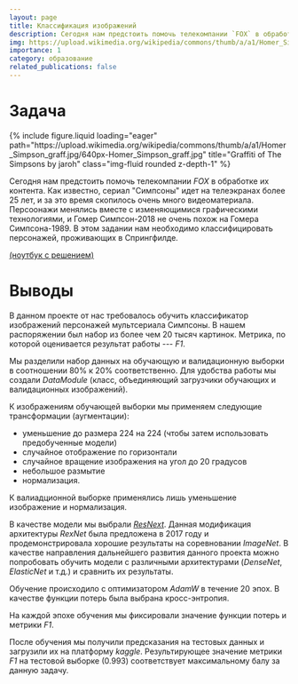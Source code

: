 ```yaml
---
layout: page
title: Классификация изображений
description: Сегодня нам предстоить помочь телекомпании `FOX` в обработке их контента. Как известно, сериал «Симпсоны» идет на телеэкранах более 25 лет, и за это время скопилось очень много видеоматериала. Персоонажи менялись вместе с изменяющимися графическими технологиями, и Гомер Симпсон-2023 не очень похож на Гомера Симпсона-1989. В этом задании нам необходимо классифицировать персонажей, проживающих в Спрингфилде.
img: https://upload.wikimedia.org/wikipedia/commons/thumb/a/a1/Homer_Simpson_graff.jpg/640px-Homer_Simpson_graff.jpg
importance: 1
category: образование
related_publications: false
---
```


# Задача

<div class="row">
    <div class="col-sm mt-3 mt-md-0">
        {% include figure.liquid loading="eager" path="https://upload.wikimedia.org/wikipedia/commons/thumb/a/a1/Homer_Simpson_graff.jpg/640px-Homer_Simpson_graff.jpg" title="Graffiti of The Simpsons by jaroh" class="img-fluid rounded z-depth-1" %}
    </div>
</div>

Сегодня нам предстоить помочь телекомпании *FOX* в обработке их контента. Как известно, сериал "Симпсоны" идет на телеэкранах более 25 лет, и за это время скопилось очень много видеоматериала. Персоонажи менялись вместе с изменяющимися графическими технологиями, и Гомер Симпсон-2018 не очень похож на Гомера Симпсона-1989. В этом задании нам необходимо классифицировать персонажей, проживающих в Спрингфилде.

[(ноутбук с решением)](https://github.com/onixlas/DS_portfolio/blob/main/DLS_p1_simpsons/dls_p1_simpsons.ipynb)

# Выводы

В данном проекте от нас требовалось обучить классификатор изображений персонажей мультсериала Симпсоны. В нашем распоряжении был набор из более чем 20 тысяч картинок. Метрика, по которой оценивается результат работы --- *F1*.

Мы разделили набор данных на обучающую и валидационную выборки в соотношении 80% к 20% соответственно. Для удобства работы мы создали *DataModule* (класс, объединяющий загрузчики обучающих и валидационных изображений). 

К изображениям обучающей выборки мы применяем следующие трансформации (аугментации):

* уменьшение до размера 224 на 224 (чтобы затем использовать предобученные модели)
* случайное отображение по горизонтали
* случайное вращение изображения на угол до 20 градусов
* небольшое размытие
* нормализация.

К валиадционной выборке применялись лишь уменьшение изображение и нормализация.

В качестве модели мы выбрали [*ResNext*](https://arxiv.org/abs/1611.05431). Данная модификация архитектуры *RexNet* была предложена в 2017 году и продемонстрировала хорошие результаты на соревновании *ImageNet*. В качестве направления дальнейшего развития данного проекта можно попробовать обучить модели с различными архитектурами (*DenseNet*, *ElasticNet* и т.д.) и сравнить их результаты.

Обучение происходило с оптимизатором *AdamW* в течение 20 эпох. В качестве функции потерь была выбрана кросс-энтропия. 

На каждой эпохе обучения мы фиксировали значение функции потерь и метрики *F1*. 

После обучения мы получили предсказания на тестовых данных и загрузили их на платформу *kaggle*. Результирующее значение метрики *F1* на тестовой выборке (0.993) соответствует максимальному балу за данную задачу.
